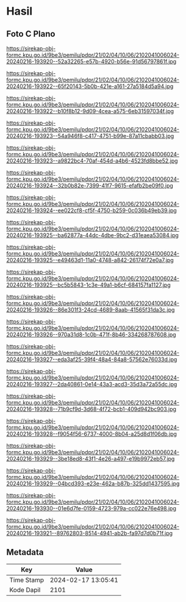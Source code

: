 # Hasil

## Foto C Plano

https://sirekap-obj-formc.kpu.go.id/9be3/pemilu/pdpr/21/02/04/10/06/2102041006024-20240216-193920--52a32265-e57b-4920-b56e-91d56797861f.jpg

https://sirekap-obj-formc.kpu.go.id/9be3/pemilu/pdpr/21/02/04/10/06/2102041006024-20240216-193922--65f20143-5b0b-421e-a161-27a5184d5a94.jpg

https://sirekap-obj-formc.kpu.go.id/9be3/pemilu/pdpr/21/02/04/10/06/2102041006024-20240216-193922--b10f8b12-9d09-4cea-a575-6eb31597034f.jpg

https://sirekap-obj-formc.kpu.go.id/9be3/pemilu/pdpr/21/02/04/10/06/2102041006024-20240216-193923--54a946f8-c417-4751-b99e-87a11cbabb03.jpg

https://sirekap-obj-formc.kpu.go.id/9be3/pemilu/pdpr/21/02/04/10/06/2102041006024-20240216-193923--a9822bc4-70af-454d-a4b6-4523fd8bbe52.jpg

https://sirekap-obj-formc.kpu.go.id/9be3/pemilu/pdpr/21/02/04/10/06/2102041006024-20240216-193924--32b0b82e-7399-41f7-9615-efafb2be09f0.jpg

https://sirekap-obj-formc.kpu.go.id/9be3/pemilu/pdpr/21/02/04/10/06/2102041006024-20240216-193924--ee022cf8-cf5f-4750-b259-0c036b49eb39.jpg

https://sirekap-obj-formc.kpu.go.id/9be3/pemilu/pdpr/21/02/04/10/06/2102041006024-20240216-193925--ba62877a-44dc-4dbe-9bc2-d31eaea53084.jpg

https://sirekap-obj-formc.kpu.go.id/9be3/pemilu/pdpr/21/02/04/10/06/2102041006024-20240216-193925--e49463d1-11a0-4748-a842-26174f72e0a7.jpg

https://sirekap-obj-formc.kpu.go.id/9be3/pemilu/pdpr/21/02/04/10/06/2102041006024-20240216-193925--bc5b5843-1c3e-49a1-b6cf-684157fa1127.jpg

https://sirekap-obj-formc.kpu.go.id/9be3/pemilu/pdpr/21/02/04/10/06/2102041006024-20240216-193926--86e301f3-24cd-4689-8aab-41565f31da3c.jpg

https://sirekap-obj-formc.kpu.go.id/9be3/pemilu/pdpr/21/02/04/10/06/2102041006024-20240216-193926--970a31d8-1c0b-471f-8b46-334268787608.jpg

https://sirekap-obj-formc.kpu.go.id/9be3/pemilu/pdpr/21/02/04/10/06/2102041006024-20240216-193927--eda3af25-39f4-48a4-84a8-57562e76033d.jpg

https://sirekap-obj-formc.kpu.go.id/9be3/pemilu/pdpr/21/02/04/10/06/2102041006024-20240216-193927--2da40861-0e14-43a3-acd3-35d3a72a55dc.jpg

https://sirekap-obj-formc.kpu.go.id/9be3/pemilu/pdpr/21/02/04/10/06/2102041006024-20240216-193928--71b9cf9d-3d68-4f72-bcb1-409d942bc903.jpg

https://sirekap-obj-formc.kpu.go.id/9be3/pemilu/pdpr/21/02/04/10/06/2102041006024-20240216-193928--f9054f56-6737-4000-8b04-a25d8d1f06db.jpg

https://sirekap-obj-formc.kpu.go.id/9be3/pemilu/pdpr/21/02/04/10/06/2102041006024-20240216-193929--3be18ed8-43f1-4e26-a497-e19b9972eb57.jpg

https://sirekap-obj-formc.kpu.go.id/9be3/pemilu/pdpr/21/02/04/10/06/2102041006024-20240216-193929--04bcd393-e23e-462a-b87b-325dd1437595.jpg

https://sirekap-obj-formc.kpu.go.id/9be3/pemilu/pdpr/21/02/04/10/06/2102041006024-20240216-193930--01e6d7fe-0159-4723-979a-cc022e76e498.jpg

https://sirekap-obj-formc.kpu.go.id/9be3/pemilu/pdpr/21/02/04/10/06/2102041006024-20240216-193921--89762803-8514-4941-ab2b-fa97d7d0b71f.jpg


## Metadata

| Key        | Value               |
| ---------- | ------------------- |
| Time Stamp | 2024-02-17 13:05:41 |
| Kode Dapil | 2101                |



